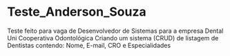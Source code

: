 # Teste_Anderson_Souza
Teste feito para vaga de Desenvolvedor de Sistemas para a empresa Dental Uni Cooperativa Odontológica
Criando um sistema (CRUD) de listagem de Dentistas contendo:  Nome, E-mail, CRO e Especialidades

